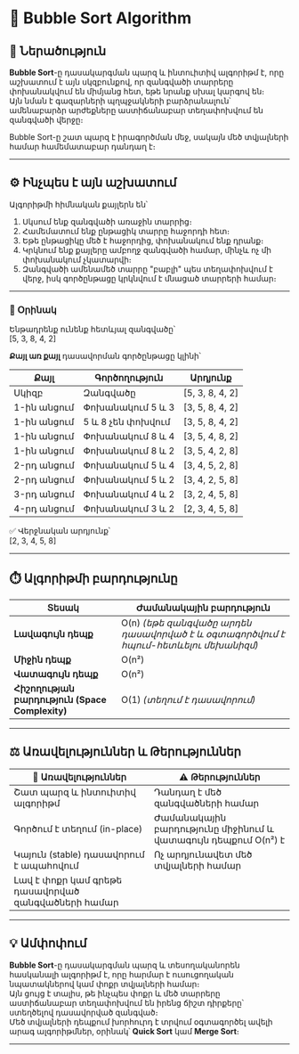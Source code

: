 # 🧩 Bubble Sort Algorithm

## 🔹 Ներածություն

**Bubble Sort**-ը դասակարգման պարզ և ինտուիտիվ ալգորիթմ է, որը աշխատում է այն սկզբունքով, որ զանգվածի տարրերը փոխանակվում են միմյանց հետ, եթե նրանք սխալ կարգով են։  
Այն նման է գազարների պղպջակների բարձրանալուն՝ ամենաբարձր արժեքները աստիճանաբար տեղափոխվում են զանգվածի վերջը։  

Bubble Sort-ը շատ պարզ է իրագործման մեջ, սակայն մեծ տվյալների համար համեմատաբար դանդաղ է։

---

## ⚙️ Ինչպես է այն աշխատում

Ալգորիթմի հիմնական քայլերն են՝

1. Սկսում ենք զանգվածի առաջին տարրից։  
2. Համեմատում ենք ընթացիկ տարրը հաջորդի հետ։  
3. Եթե ընթացիկը մեծ է հաջորդից, փոխանակում ենք դրանք։  
4. Կրկնում ենք քայլերը ամբողջ զանգվածի համար, մինչև ոչ մի փոխանակում չկատարվի։  
5. Զանգվածի ամենամեծ տարրը "բաբլի" պես տեղափոխվում է վերջ, իսկ գործընթացը կրկնվում է մնացած տարրերի համար։

---

### 📘 Օրինակ

Ենթադրենք ունենք հետևյալ զանգվածը՝  
[5, 3, 8, 4, 2]

**Քայլ առ քայլ** դասավորման գործընթացը կլինի՝

| Քայլ | Գործողություն | Արդյունք |
|------|----------------|-----------|
| Սկիզբ | Զանգվածը | [5, 3, 8, 4, 2] |
| 1-ին անցում | Փոխանակում 5 և 3 | [3, 5, 8, 4, 2] |
| 1-ին անցում | 5 և 8 չեն փոխվում | [3, 5, 8, 4, 2] |
| 1-ին անցում | Փոխանակում 8 և 4 | [3, 5, 4, 8, 2] |
| 1-ին անցում | Փոխանակում 8 և 2 | [3, 5, 4, 2, 8] |
| 2-րդ անցում | Փոխանակում 5 և 4 | [3, 4, 5, 2, 8] |
| 2-րդ անցում | Փոխանակում 5 և 2 | [3, 4, 2, 5, 8] |
| 3-րդ անցում | Փոխանակում 4 և 2 | [3, 2, 4, 5, 8] |
| 4-րդ անցում | Փոխանակում 3 և 2 | [2, 3, 4, 5, 8] |

✅ Վերջնական արդյունք՝  
[2, 3, 4, 5, 8]

---

## ⏱️ Ալգորիթմի բարդությունը

| Տեսակ | Ժամանակային բարդություն |
|--------|------------------------------|
| **Լավագույն դեպք** | O(n) *(եթե զանգվածը արդեն դասավորված է և օգտագործվում է հպում-հետևելու մեխանիզմ)* |
| **Միջին դեպք** | O(n²) |
| **Վատագույն դեպք** | O(n²) |
| **Հիշողության բարդություն (Space Complexity)** | O(1) *(տեղում է դասավորում)* |

---

## ⚖️ Առավելություններ և Թերություններ

| 💪 Առավելություններ | ⚠️ Թերություններ |
|---------------------|-----------------|
| Շատ պարզ և ինտուիտիվ ալգորիթմ | Դանդաղ է մեծ զանգվածների համար |
| Գործում է տեղում (in-place) | Ժամանակային բարդությունը միջինում և վատագույն դեպքում O(n²) է |
| Կայուն (stable) դասավորում է ապահովում | Ոչ արդյունավետ մեծ տվյալների համար |
| Լավ է փոքր կամ գրեթե դասավորված զանգվածների համար | |

---

## 💡 Ամփոփում

**Bubble Sort**-ը դասակարգման պարզ և տեսողականորեն հասկանալի ալգորիթմ է, որը հարմար է ուսուցողական նպատակներով կամ փոքր տվյալների համար։  
Այն ցույց է տալիս, թե ինչպես փոքր և մեծ տարրերը աստիճանաբար տեղափոխվում են իրենց ճիշտ դիրքերը՝ ստեղծելով դասավորված զանգված։  
Մեծ տվյալների դեպքում խորհուրդ է տրվում օգտագործել ավելի արագ ալգորիթմներ, օրինակ՝ **Quick Sort** կամ **Merge Sort**։

---

